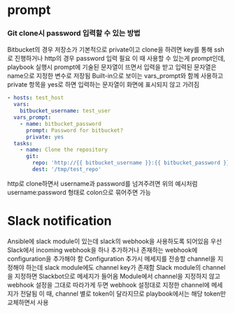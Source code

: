 # prompt
### Git clone시 password 입력할 수 있는 방법
Bitbucket의 경우 저장소가 기본적으로 private이고 clone을 하려면 key를 통해 ssh로 진행하거나 http의 경우 password 입력 필요
이 때 사용할 수 있는게 prompt인데, playbook 실행시 prompt에 기술된 문자열이 뜨면서 입력을 받고 입력된 문자열은 name으로 지정한 변수로 저장됨
Built-in으로 보이는 vars_prompt와 함께 사용하고 private 항목을 yes로 하면 입력하는 문자열이 화면에 표시되지 않고 가려짐
```yaml
- hosts: test_host
  vars:
    bitbucket_username: test_user
  vars_prompt:
    - name: bitbucket_password
      prompt: Password for bitbucket?
      private: yes
  tasks:
    - name: Clone the repository
      git:
        repo: 'http://{{ bitbucket_username }}:{{ bitbucket_password }}@bitbucket.org/test_group/test_repo.git'
        dest: '/tmp/test_repo'
```
http로 clone하면서 username과 password를 넘겨주려면 위의 예시처럼 username:password 형태로 colon으로 묶어주면 가능

# Slack notification
Ansible에 slack module이 있는데 slack의 webhook을 사용하도록 되어있음
우선 Slack에서 incoming webhook을 하나 추가하거나 존재하는 webhook에 configuration을 추가해야 함
Configuration 추가시 메세지를 전송할 channel을 지정해야 하는데 slack module에도 channel key가 존재함
Slack module의 channel을 지정하면 Slackbot으로 메세지가 들어옴
Module에서 channel을 지정하지 않고 webhook 설정을 그대로 따라가게 두면 webhook 설정대로 지정한 channel에 메세지가 전달됨
이 때, channel 별로 token이 달라지므로 playbook에서는 해당 token만 교체하면서 사용